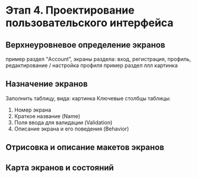 # Этап 4. Проектирование пользовательского интерфейса
## Верхнеуровневое определение экранов
пример раздел “Aссount”, экраны раздела: вход, регистрация, профиль, редактирование / настройка профиля
пример раздел ллл
картинка


## Назначение экранов
Заполнить таблицу, вида:
картинка
Ключевые столбцы таблицы:
1. Номер экрана
2. Краткое название (Name)
3. Поля ввода для валидации (Validation)
4. Описание экрана и его поведения (Behavior)


## Отрисовка и описание макетов экранов


## Карта экранов и состояний


